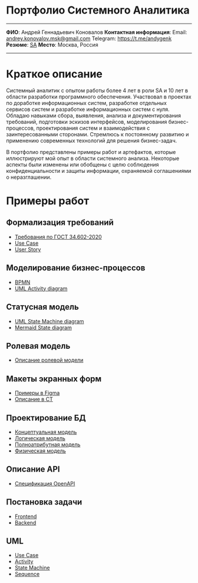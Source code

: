 # Портфолио Системного Аналитика 

---

**ФИО**: Андрей Геннадьевич Коновалов
**Контактная информация**:
Email: andrey.konovalov.msk@gmail.com
Telegram: https://t.me/andygenk
**Резюме**: [SA](https://domodedovo50.hh.ru/resume/4bb6369fff0908c4650039ed1f33447877535a)
**Место**: Москва, Россия

---

# Краткое описание

Системный аналитик с опытом работы более 4 лет в роли SA и 10 лет в области разработки программного обеспечения. Участвовал в проектах по доработке информационных систем, разработке отдельных сервисов систем и разработке информационных систем с нуля. Обладаю навыками сбора, выявления, анализа и документирования требований, подготовки эскизов интерфейсов, моделирования бизнес-процессов, проектирования систем и взаимодействия с заинтересованными сторонами. Стремлюсь к постоянному развитию и применению современных технологий для решения бизнес-задач.

В портфолио представлены примеры работ и артефактов, которые иллюстрируют мой опыт в области системного анализа. Некоторые аспекты были изменены или обобщены с целю соблюдения конфиденциальности и защиты информации, охраняемой соглашениями о неразглашении.

# Примеры работ

## Формализация требований

- [Требования по ГОСТ 34.602-2020](/requirements/requirements.md#1-требования-по-гост-34602-2020)
- [Use Case](/requirements/requirements.md#2-use-case)
- [User Story](/requirements/requirements.md#3-user-story)

## Моделирование бизнес-процессов

- [BPMN](/business-processes/bp.md#1-bpmn)
- [UML Activity diagram](/business-processes/bp.md#2-uml-activity-diagram)

## Статусная модель

- [UML State Machine diagram](/staus-model/status-model.md#uml-state-machine-diagram)
- [Mermaid State diagram](/staus-model/status-model.md#mermaid-state-diagram)

## Ролевая модель

- [Описание ролевой модели](/role-model/role-model.md#описание-ролей)

## Макеты экранных форм

- [Примеры в Figma](/wireframes/wireframe.md#примеры-в-figma)
- [Описание в СТ](/wireframes/wireframe.md#описание-макетов-в-ст)

## Проектирование БД

- [Концептуальная модель](/database/database.md#концептуальная-модель)
- [Логическая модель](/database/database.md#логическая-модель)
- [Полноатрибутная модель](/database/database.md#полноатрибутная-модель)
- [Физическая модель](/database/database.md#физическая-модель)

## Описание API

- [Спецификация OpenAPI](/api/api#openapi)

## Постановка задачи

- [Frontend](/task/frontend.md#карточка-группы-вагонов)
- [Backend](/task/backend.md#создать-поезд)

## UML

- [Use Case](/requirements/requirements.md#2-use-case)
- [Activity ](/business-processes/bp.md#2-uml-activity-diagram)
- [State Machine](/staus-model/status-model.md#uml-state-machine-diagram)
- [Sequence](/task/backend.md#uml-sequence-diagram)
